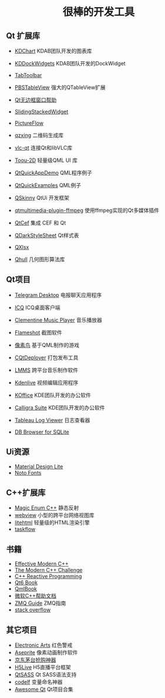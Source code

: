 # <center>**很棒的开发工具**</center>  

## **Qt 扩展库**

* [KDChart](https://github.com/KDAB/KDChart.git) KDAB团队开发的图表库
* [KDDockWidgets](https://github.com/KDAB/KDDockWidgets.git) KDAB团队开发的DockWidget

* [TabToolbar](https://github.com/SeriousAlexej/TabToolbar.git)

* [PBSTableView](https://github.com/celibol/PBSTableView.git) 强大的QTableView扩展
* [Qt无边框窗口帮助](https://github.com/wangwenx190/framelesshelper.git)

* [SlidingStackedWidget](https://github.com/ThePBone/SlidingStackedWidget.git)
* [PictureFlow](https://github.com/ariya/pictureflow.git)

* [qzxing](https://github.com/ftylitak/qzxing.git) 二维码生成库
* [vlc-qt](https://github.com/vlc-qt/vlc-qt.git) 连接Qt和libVLC库
* [Toou-2D](https://github.com/ShowFL/Toou-2D.git) 轻量级QML UI 库
* [QtQuickAppDemo](https://github.com/qyvlik/QtQuickAppDemo.git) QML程序例子
* [QtQuickExamples](https://github.com/zhengtianzuo/QtQuickExamples.git) QML例子
* [QSkinny](https://github.com/uwerat/qskinny.git) QtUi 开发框架
* [qtmultimedia-plugin-ffmpeg](https://github.com/hdijkema/qtmultimedia-plugin-ffmpeg.git) 使用ffmpeg实现的Qt多媒体插件

* [QtCef](https://github.com/hiitiger/QtCef.git) 集成 CEF 和 Qt
* [QDarkStyleSheet](https://github.com/ColinDuquesnoy/QDarkStyleSheet.git) Qt样式表
* [QXlsx](https://github.com/QtExcel/QXlsx.git) 

* [Qhull](https://github.com/qhull/qhull.git) 几何图形算法库

## **Qt项目**  

* [Telegram Desktop](https://github.com/telegramdesktop/tdesktop.git) 电报聊天应用程序
* [ICQ](https://github.com/mail-ru-im/im-desktop.git) ICQ桌面客户端

* [Clementine Music Player](https://github.com/clementine-player/Clementine.git) 音乐播放器
* [Flameshot](https://github.com/flameshot-org/flameshot.git) 截图软件
* [像素鸟](https://github.com/FelgoSDK/FlappyBird.git) 基于QML制作的游戏
* [CQtDeployer](https://github.com/QuasarApp/CQtDeployer.git) 打包发布工具

* [LMMS](https://github.com/LMMS/lmms.git) 跨平台音乐制作软件
* [Kdenlive](https://github.com/KDE/kdenlive.git) 视频编辑应用程序
* [KOffice](https://github.com/KDE/koffice.git) KDE团队开发的办公软件
* [Calligra Suite](https://github.com/KDE/calligra.git) KDE团队开发的办公软件
* [Tableau Log Viewer](https://github.com/tableau/tableau-log-viewer.git) 日志查看器
* [DB Browser for SQLite](https://github.com/sqlitebrowser/sqlitebrowser.git)

## **Ui资源**
* [Material Design Lite](https://github.com/google/material-design-lite.git)
* [Noto Fonts](https://github.com/googlefonts/noto-fonts.git)

## **C++扩展库**
* [Magic Enum C++](https://github.com/Neargye/magic_enum.git) 静态反射
* [webview](https://github.com/webview/webview.git) 小型的跨平台网络视图库
* [litehtml](https://github.com/litehtml/litehtml) 轻量级的HTML渲染引擎
* [taskflow](https://github.com/taskflow/taskflow.git)

## **书籍**

* [Effective Modern C++](https://github.com/kelthuzadx/EffectiveModernCppChinese.git)
* [The Modern C++ Challenge](https://github.com/PacktPublishing/The-Modern-Cpp-Challenge.git)
* [C++ Reactive Programming](https://github.com/PacktPublishing/CPP-Reactive-Programming.git)
* [Qt6 Book](https://github.com/qmlbook/qt6book)
* [QmlBook](https://github.com/qmlbook/qmlbook.git)
* [微软C++帮助文档](https://github.com/MicrosoftDocs/cpp-docs.git)
* [ZMQ Guide](https://github.com/booksbyus/zguide.git) ZMQ指南
* [stack overflow](https://github.com/eyllanesc/stackoverflow.git) 

## **其它项目**

* [Electronic Arts](https://github.com/electronicarts/CnC_Remastered_Collection.git) 红色警戒
* [Aseprite](https://github.com/aseprite/aseprite.git) 像素动画制作软件
* [京东茅台抢购神器](https://github.com/llpdev/jd_maotai_seckill.git)
* [H5Live](https://github.com/yyued/H5Live.git) H5直播平台框架
* [QtSASS](https://github.com/spyder-ide/qtsass.git) Qt SASS语法支持
* [codelf](https://github.com/unbug/codelf.git) 变量命名神器
* [Awesome Qt](https://github.com/JesseTG/awesome-qt.git) Qt项目合集
